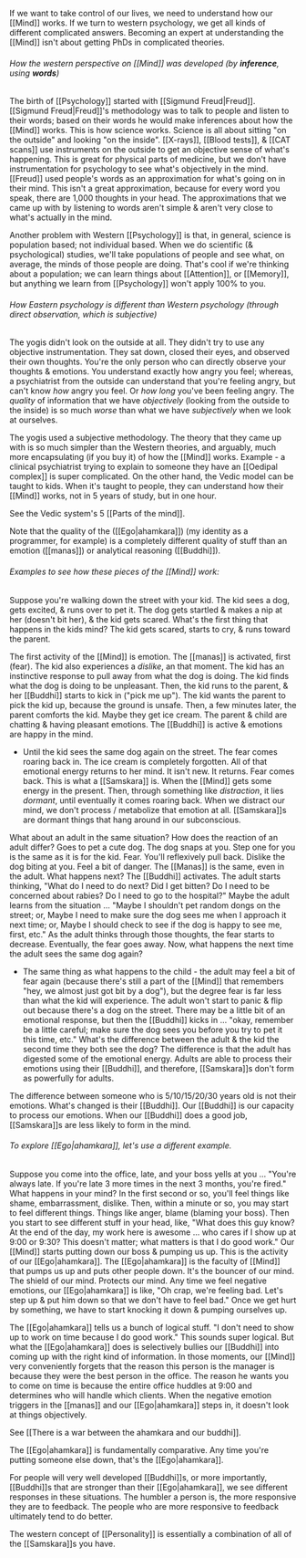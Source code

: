 If we want to take control of our lives, we need to understand how our [[Mind]] works. If we turn to western psychology, we get all kinds of different complicated answers. Becoming an expert at understanding the [[Mind]] isn't about getting PhDs in complicated theories.

###### How the western perspective on [[Mind]] was developed (by ***inference***, using ***words***)
The birth of [[Psychology]] started with [[Sigmund Freud|Freud]].
[[Sigmund Freud|Freud]]'s methodology was to talk to people and listen to their words; based on their words he would make inferences about how the [[Mind]] works. This is how science works. Science is all about sitting "on the outside" and looking "on the inside". [[X-rays]], [[Blood tests]], & [[CAT scans]] use instruments on the outside to get an objective sense of what's happening. This is great for physical parts of medicine, but we don't have instrumentation for psychology to see what's objectively in the mind. [[Freud]] used people's words as an approximation for what's going on in their mind. This isn't a great approximation, because for every word you speak, there are 1,000 thoughts in your head. The approximations that we came up with by listening to words aren't simple & aren't very close to what's actually in the mind.

Another problem with Western [[Psychology]] is that, in general, science is population based; not individual based. When we do scientific (& psychological) studies, we'll take populations of people and see what, on average, the minds of those people are doing. That's cool if we're thinking about a population; we can learn things about [[Attention]], or [[Memory]], but anything we learn from [[Psychology]] won't apply 100% to you.

###### How Eastern psychology is different than Western psychology (through *direct observation*, which is subjective)
The yogis didn't look on the outside at all. They didn't try to use any objective instrumentation. They sat down, closed their eyes, and observed their own thoughts. You're the only person who can directly observe your thoughts & emotions. You understand exactly how angry you feel; whereas, a psychiatrist from the outside can understand that you're feeling angry, but can't know *how* angry you feel. Or *how long* you've been feeling angry. The *quality* of information that we have *objectively* (looking from the outside to the inside) is so much *worse* than what we have *subjectively* when we look at ourselves.

The yogis used a subjective methodology. The theory that they came up with is so much simpler than the Western theories, and arguably, much more encapsulating (if you buy it) of how the [[Mind]] works.
Example - a clinical psychiatrist trying to explain to someone they have an [[Oedipal complex]] is super complicated. On the other hand, the Vedic model can be taught to kids. When it's taught to people, they can understand how their [[Mind]] works, not in 5 years of study, but in one hour.

See the Vedic system's 5 [[Parts of the mind]].

Note that the quality of the ([[Ego|ahamkara]]) (my identity as a programmer, for example) is a completely different quality of stuff than an emotion ([[manas]]) or analytical reasoning ([[Buddhi]]).

###### Examples to see how these pieces of the [[Mind]] work:
Suppose you're walking down the street with your kid. The kid sees a dog, gets excited, & runs over to pet it. The dog gets startled & makes a nip at her (doesn't bit her), & the kid gets scared. What's the first thing that happens in the kids mind? The kid gets scared, starts to cry, & runs toward the parent.

The first activity of the [[Mind]] is emotion. The [[manas]] is activated, first (fear). The kid also experiences a *dislike*, an that moment. The kid has an instinctive response to pull away from what the dog is doing. The kid finds what the dog is doing to be unpleasant.
Then, the kid runs to the parent, & her [[Buddhi]] starts to kick in ("pick me up"). The kid wants the parent to pick the kid up, because the ground is unsafe. Then, a few minutes later, the parent comforts the kid. Maybe they get ice cream. The parent & child are chatting & having pleasant emotions. The [[Buddhi]] is active & emotions are happy in the mind.
- Until the kid sees the same dog again on the street. The fear comes roaring back in. The ice cream is completely forgotten. All of that emotional energy returns to her mind. It isn't new. It returns. Fear comes back. This is what a [[Samskara]] is. When the [[Mind]] gets some energy in the present. Then, through something like *distraction*, it lies *dormant*, until eventually it comes roaring back. When we distract our mind, we don't process / metabolize that emotion at all. [[Samskara]]s are dormant things that hang around in our subconscious.

What about an adult in the same situation? How does the reaction of an adult differ?
Goes to pet a cute dog. The dog snaps at you. Step one for you is the same as it is for the kid. Fear. You'll reflexively pull back. Dislike the dog biting at you. Feel a bit of danger. The [[Manas]] is the same, even in the adult.
What happens next? The [[Buddhi]] activates. The adult starts thinking, "What do I need to do next? Did I get bitten? Do I need to be concerned about rabies? Do I need to go to the hospital?" Maybe the adult learns from the situation ... "Maybe I shouldn't pet random dongs on the street; or, Maybe I need to make sure the dog sees me when I approach it next time; or, Maybe I should check to see if the dog is happy to see me, first, etc." As the adult thinks through those thoughts, the fear starts to decrease. Eventually, the fear goes away. Now, what happens the next time the adult sees the same dog again?
- The same thing as what happens to the child - the adult may feel a bit of fear again (because there's still a part of the [[Mind]] that remembers "hey, we almost just got bit by a dog"), but the degree fear is far less than what the kid will experience. The adult won't start to panic & flip out because there's a dog on the street. There may be a little bit of an emotional response, but then the [[Buddhi]] kicks in ... "okay, remember be a little careful; make sure the dog sees you before you try to pet it this time, etc."
What's the difference between the adult & the kid the second time they both see the dog? The difference is that the adult has digested some of the emotional energy. Adults are able to process their emotions using their [[Buddhi]], and therefore, [[Samskara]]s don't form as powerfully for adults.

The difference between someone who is 5/10/15/20/30 years old is not their emotions. What's changed is their [[Buddhi]]. Our [[Buddhi]] is our capacity to process our emotions. When our [[Buddhi]] does a good job, [[Samskara]]s are less likely to form in the mind.

###### To explore [[Ego|ahamkara]], let's use a different example.
Suppose you come into the office, late, and your boss yells at you ... "You're always late. If you're late 3 more times in the next 3 months, you're fired." What happens in your mind?
In the first second or so, you'll feel things like shame, embarrassment, dislike. Then, within a minute or so, you may start to feel different things. Things like anger, blame (blaming your boss). Then you start to see different stuff in your head, like, "What does this guy know? At the end of the day, my work here is awesome ... who cares if I show up at 9:00 or 9:30? This doesn't matter; what matters is that I do good work." Our [[Mind]] starts putting down our boss & pumping us up. This is the activity of our [[Ego|ahamkara]]. The [[Ego|ahamkara]] is the faculty of [[Mind]] that pumps us up and puts other people down. It's the bouncer of our mind. The shield of our mind. Protects our mind. Any time we feel negative emotions, our [[Ego|ahamkara]] is like, "Oh crap, we're feeling bad. Let's step up & put him down so that we don't have to feel bad." Once we get hurt by something, we have to start knocking it down & pumping ourselves up.

The [[Ego|ahamkara]] tells us a bunch of logical stuff. "I don't need to show up to work on time because I do good work." This sounds super logical. But what the [[Ego|ahamkara]] does is selectively bullies our [[Buddhi]] into coming up with the right kind of information. In those moments, our [[Mind]] very conveniently forgets that the reason this person is the manager is because they were the best person in the office. The reason he wants you to come on time is because the entire office huddles at 9:00 and determines who will handle which clients. When the negative emotion triggers in the [[manas]] and our [[Ego|ahamkara]] steps in, it doesn't look at things objectively.

See [[There is a war between the ahamkara and our buddhi]].

The [[Ego|ahamkara]] is fundamentally comparative. Any time you're putting someone else down, that's the [[Ego|ahamkara]].

For people will very well developed [[Buddhi]]s, or more importantly, [[Buddhi]]s that are stronger than their [[Ego|ahamkara]], we see different responses in these situations. The humbler a person is, the more responsive they are to feedback. The people who are more responsive to feedback ultimately tend to do better.

The western concept of [[Personality]] is essentially a combination of all of the [[Samskara]]s you have.